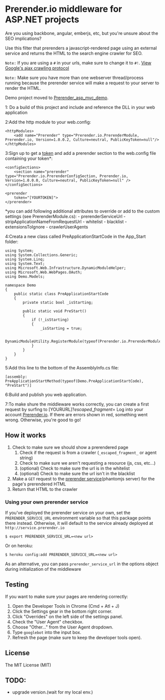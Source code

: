 Prerender.io middleware for ASP.NET projects
============================================

Are you using backbone, angular, emberjs, etc, but you're unsure about the SEO implications?

Use this filter that prerenders a javascript-rendered page using an external service and returns the HTML to the search engine crawler for SEO.

`Note:` If you are using a `#` in your urls, make sure to change it to `#!`. [View Google's ajax crawling protocol](https://developers.google.com/webmasters/ajax-crawling/docs/getting-started)

`Note:` Make sure you have more than one webserver thread/process running because the prerender service will make a request to your server to render the HTML.

Demo project moved to [Prerender_asp_mvc_demo](https://github.com/greengerong/Prerender_asp_mvc_demo).

1: Do a build of this project and include and reference the DLL in your web application

2:Add the http module to your web.config:

	<httpModules>
		<add name="Prerender" type="Prerender.io.PrerenderModule, Prerender.io, Version=1.0.0.2, Culture=neutral, PublicKeyToken=null"/>
	</httpModules>

3:Sign up to get a [token](https://prerender.io/signup) and add a prerender section to the web.config file containing your token*:

	<configSections>
		<section name="prerender" type="Prerender.io.PrerenderConfigSection, Prerender.io, Version=1.0.0.0, Culture=neutral, PublicKeyToken=null" />
	</configSections>

	<prerender 
		token="[YOURTOKEN]">
	</prerender>

*you can add following additional attributes to override or add to the custom settings (see PrerenderModule.cs):
	- prerenderServiceUrl
	- stripApplicationNameFromRequestUrl
	- whitelist
	- blacklist
	- extensionsToIgnore
	- crawlerUserAgents

4:Creata a new class called PreApplicationStartCode in the App_Start folder:

    using System;
    using System.Collections.Generic;
    using System.Linq;
    using System.Text;
    using Microsoft.Web.Infrastructure.DynamicModuleHelper;
    using Microsoft.Web.WebPages.OAuth;
    using Demo.Models;
    
    namespace Demo
    {
        public static class PreApplicationStartCode
        {
            private static bool _isStarting;
    
            public static void PreStart()
            {
                if (!_isStarting)
                {
                    _isStarting = true;
    
                    DynamicModuleUtility.RegisterModule(typeof(Prerender.io.PrerenderModule));
                }
            }
        }
    }

5:Add this line to the bottom of the AssemblyInfo.cs file:
    
	[assembly: PreApplicationStartMethod(typeof(Demo.PreApplicationStartCode), "PreStart")]

6:Build and publish you web application. 

7:To make shure the middleware works correctly, you can create a first request by surfing to [YOURURL]?_escaped_fragment_= 
  Log into your account [Prerender.io](https://prerender.io). If there are errors shown in red, something went wrong. Otherwise, you're good to go!
    
## How it works
1. Check to make sure we should show a prerendered page
	1. Check if the request is from a crawler (`_escaped_fragment_` or agent string)
	2. Check to make sure we aren't requesting a resource (js, css, etc...)
	3. (optional) Check to make sure the url is in the whitelist
	4. (optional) Check to make sure the url isn't in the blacklist
2. Make a `GET` request to the [prerender service](https://github.com/collectiveip/prerender)(phantomjs server) for the page's prerendered HTML
3. Return that HTML to the crawler

### Using your own prerender service

If you've deployed the prerender service on your own, set the `PRERENDER_SERVICE_URL` environment variable so that this package points there instead. Otherwise, it will default to the service already deployed at `http://service.prerender.io`

	$ export PRERENDER_SERVICE_URL=<new url>

Or on heroku:

	$ heroku config:add PRERENDER_SERVICE_URL=<new url>

As an alternative, you can pass `prerender_service_url` in the options object during initialization of the middleware

## Testing

If you want to make sure your pages are rendering correctly:

1. Open the Developer Tools in Chrome (Cmd + Atl + J)
2. Click the Settings gear in the bottom right corner.
3. Click "Overrides" on the left side of the settings panel.
4. Check the "User Agent" checkbox.
6. Choose "Other..." from the User Agent dropdown.
7. Type `googlebot` into the input box.
8. Refresh the page (make sure to keep the developer tools open).

## License

The MIT License (MIT)

## TODO:

*	upgrade version.(wait for my local env.)
